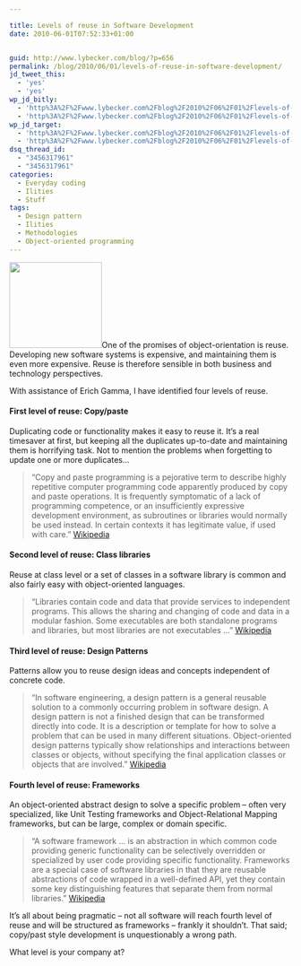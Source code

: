 ```yaml
---

title: Levels of reuse in Software Development
date: 2010-06-01T07:52:33+01:00


guid: http://www.lybecker.com/blog/?p=656
permalink: /blog/2010/06/01/levels-of-reuse-in-software-development/
jd_tweet_this:
  - 'yes'
  - 'yes'
wp_jd_bitly:
  - 'http%3A%2F%2Fwww.lybecker.com%2Fblog%2F2010%2F06%2F01%2Flevels-of-reuse-in-software-development%2F'
  - 'http%3A%2F%2Fwww.lybecker.com%2Fblog%2F2010%2F06%2F01%2Flevels-of-reuse-in-software-development%2F'
wp_jd_target:
  - 'http%3A%2F%2Fwww.lybecker.com%2Fblog%2F2010%2F06%2F01%2Flevels-of-reuse-in-software-development%2F'
  - 'http%3A%2F%2Fwww.lybecker.com%2Fblog%2F2010%2F06%2F01%2Flevels-of-reuse-in-software-development%2F'
dsq_thread_id:
  - "3456317961"
  - "3456317961"
categories:
  - Everyday coding
  - Ilities
  - Stuff
tags:
  - Design pattern
  - Ilities
  - Methodologies
  - Object-oriented programming
---
```

[<img loading="lazy" class="alignright size-full wp-image-662" title="SoftwarePuzzle" src="http://www.lybecker.com/blog/wp-content/uploads/Softwarepuzzle.jpg" alt="" width="165" height="153" />](http://www.lybecker.com/blog/wp-content/uploads/Softwarepuzzle.jpg)One of the promises of object-orientation is reuse. Developing new software systems is expensive, and maintaining them is even more expensive. Reuse is therefore sensible in both business and technology perspectives.

With assistance of Erich Gamma, I have identified four levels of reuse.

#### First level of reuse: Copy/paste

Duplicating code or functionality makes it easy to reuse it. It’s a real timesaver at first, but keeping all the duplicates up-to-date and maintaining them is horrifying task. Not to mention the problems when forgetting to update one or more duplicates…

> “Copy and paste programming is a pejorative term to describe highly repetitive computer programming code apparently produced by copy and paste operations. It is frequently symptomatic of a lack of programming competence, or an insufficiently expressive development environment, as subroutines or libraries would normally be used instead. In certain contexts it has legitimate value, if used with care.” [Wikipedia](http://en.wikipedia.org/wiki/Copy_and_paste_programming "Copy/past programming on Wikipedia")

#### **Second level of reuse: Class libraries**

Reuse at class level or a set of classes in a software library is common and also fairly easy with object-oriented languages.

> “Libraries contain code and data that provide services to independent programs. This allows the sharing and changing of code and data in a modular fashion. Some executables are both standalone programs and libraries, but most libraries are not executables …” [Wikipedia](http://en.wikipedia.org/wiki/Library_(computer_science) "Software Libraries on Wikipedia")

#### **Third level of reuse: Design Patterns**

Patterns allow you to reuse design ideas and concepts independent of concrete code.

> “In software engineering, a design pattern is a general reusable solution to a commonly occurring problem in software design. A design pattern is not a finished design that can be transformed directly into code. It is a description or template for how to solve a problem that can be used in many different situations. Object-oriented design patterns typically show relationships and interactions between classes or objects, without specifying the final application classes or objects that are involved.” [Wikipedia](http://en.wikipedia.org/wiki/Design_pattern_(computer_science) "Design Patterns on Wikipedia")

#### **Fourth level of reuse: Frameworks**

An object-oriented abstract design to solve a specific problem – often very specialized, like Unit Testing frameworks and Object-Relational Mapping frameworks, but can be large, complex or domain specific.

> &#8220;A software framework … is an abstraction in which common code providing generic functionality can be selectively overridden or specialized by user code providing specific functionality. Frameworks are a special case of software libraries in that they are reusable abstractions of code wrapped in a well-defined API, yet they contain some key distinguishing features that separate them from normal libraries.&#8221; [Wikipedia](http://en.wikipedia.org/wiki/Software_framework "Software Frameworks on Wikipedia")

It’s all about being pragmatic &#8211; not all software will reach fourth level of reuse and will be structured as frameworks &#8211; frankly it shouldn’t. That said; copy/past style development is unquestionably a wrong path.

What level is your company at?

<div class="zemanta-pixie" style="margin-top: 10px; height: 15px;">
  <span class="zem-script more-related pretty-attribution"></span>
</div>
